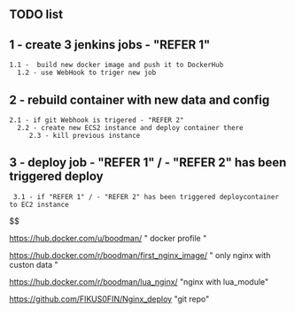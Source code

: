 ## TODO list

## 1 - create 3 jenkins jobs - "REFER 1"
    1.1 -  build new docker image and push it to DockerHub
      1.2 - use WebHook to triger new job

## 2 - rebuild container with new data and config
    2.1 - if git Webhook is trigered - "REFER 2"
      2.2 - create new ECS2 instance and deploy container there
         2.3 - kill previous instance    

## 3 - deploy job  - "REFER 1" / - "REFER 2" has been triggered deploy
     3.1 - if "REFER 1" / - "REFER 2" has been triggered deploycontainer to EC2 instance

 $$ $$ $$ $$ $$ $$ $$ $$ $$

 https://hub.docker.com/u/boodman/
" docker profile "

 https://hub.docker.com/r/boodman/first_nginx_image/
" only nginx with custon data "

 https://hub.docker.com/r/boodman/lua_nginx/
 "nginx with lua_module"

 https://github.com/FIKUS0FIN/Nginx_deploy
 "git repo"
